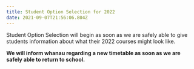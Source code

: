 ```yaml
---
title: Student Option Selection for 2022
date: 2021-09-07T21:56:06.804Z
---
```

Student Option Selection will begin as soon as we are safely able to give students information about what their 2022 courses might look like. 

**We will inform whanau regarding a new timetable as soon as we are safely able to return to school.**

